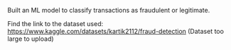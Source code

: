 Built an ML model to classify transactions as fraudulent or legitimate.

Find the link to the dataset used: https://www.kaggle.com/datasets/kartik2112/fraud-detection (Dataset too large to upload)
